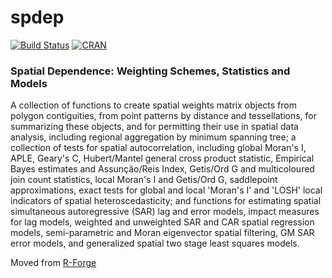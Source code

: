 # spdep

[![Build Status](https://travis-ci.org/r-spatial/spdep.png?branch=master)](https://travis-ci.org/r-spatial/spdep)
[![CRAN](http://www.r-pkg.org/badges/version/spdep)](https://cran.r-project.org/package=spdep)

### Spatial Dependence: Weighting Schemes, Statistics and Models

A collection of functions to create spatial weights matrix objects from polygon contiguities, 
from point patterns by distance and tessellations, for summarizing these objects, and for permitting their
use in spatial data analysis, including regional aggregation by minimum spanning tree; a collection of tests 
for spatial autocorrelation, including global Moran's I, APLE, Geary's C, Hubert/Mantel general cross
product statistic, Empirical Bayes estimates and Assunção/Reis Index, Getis/Ord G and multicoloured join count
statistics, local Moran's I and Getis/Ord G, saddlepoint approximations, exact tests for global and local 'Moran's I' 
and 'LOSH' local indicators of spatial heteroscedasticity; and functions for estimating spatial simultaneous autoregressive 
(SAR) lag and error models, impact measures for lag models, weighted and unweighted SAR and CAR spatial regression 
models, semi-parametric and Moran eigenvector spatial filtering, GM SAR error models, and generalized spatial two stage 
least squares models.

Moved from [R-Forge](https://r-forge.r-project.org/projects/spdep/)
